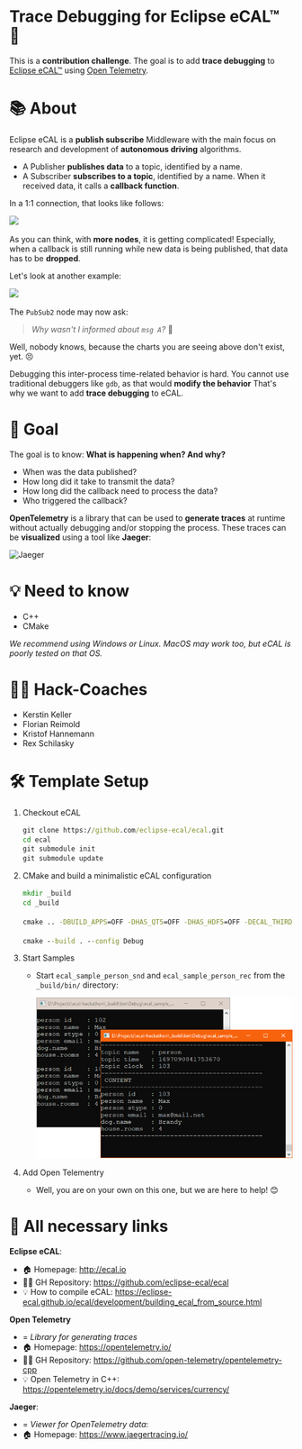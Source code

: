 # Trace Debugging for Eclipse eCAL™ 🐛

This is a **contribution challenge**. The goal is to add **trace debugging** to [Eclipse eCAL™](http://ecal.io) using [Open Telemetry](https://opentelemetry.io/).

# 📚 About

Eclipse eCAL is a **publish subscribe** Middleware with the main focus on research and development of **autonomous driving** algorithms.

- A Publisher **publishes data** to a topic, identified by a name.
- A Subscriber **subscribes to a topic**, identified by a name. When it received data, it calls a **callback function**.

In a 1:1 connection, that looks like follows:

[![](https://mermaid.ink/img/pako:eNq1kMsKwjAQRX8lzLr-QBYFH1tB6DabSTJtg0mqeQhS-u9GIxQE3Tmrmbl35sKZQU2agEOkayav6GBwCOiEZ6VOWVoTRwqbtu2yjCoYSYEzFwe2rRZUydwwEVv1Kqzzx_EerZWoztWm6euHX-m7P6ZDA46CQ6MLl_lpFJBGciSAl1ZTj9kmAcIvxYo5Td3dK-ApZGogX3R598YIvEcby5a0SVM4VtYv5MsDKi6Cyg?type=png)](https://mermaid.live/edit#pako:eNq1kMsKwjAQRX8lzLr-QBYFH1tB6DabSTJtg0mqeQhS-u9GIxQE3Tmrmbl35sKZQU2agEOkayav6GBwCOiEZ6VOWVoTRwqbtu2yjCoYSYEzFwe2rRZUydwwEVv1Kqzzx_EerZWoztWm6euHX-m7P6ZDA46CQ6MLl_lpFJBGciSAl1ZTj9kmAcIvxYo5Td3dK-ApZGogX3R598YIvEcby5a0SVM4VtYv5MsDKi6Cyg)

As you can think, with **more nodes**, it is getting complicated! Especially, when a callback is still running while new data is being published, that data has to be **dropped**.

Let's look at another example:

[![](https://mermaid.ink/img/pako:eNptkT-PwjAMxb9K5AkkGOiYAQmubKCrrmsWN3FLRP4caXLSCfHdL0CFeoVMjv3eT0_2BaRXBBx6OidykkqNXUArHMuvSo3R_ZHCcr3OdZ2aFWe279jmMUcZ9Q9GYsPw6bp9xp69dx37QGMalKcpewrfsln59VlVu3L-HlgMIdjMeqVbTWoQKnqfaNItxthijP0f8QWXjbAAS8GiVnlpl5tOQDySJQE8l4paTCYKEO6apZiir3-dBB5DogWkb5Vpw46Bt2j63CWlow-HxyHu97j-ARlshOw?type=png)](https://mermaid.live/edit#pako:eNptkT-PwjAMxb9K5AkkGOiYAQmubKCrrmsWN3FLRP4caXLSCfHdL0CFeoVMjv3eT0_2BaRXBBx6OidykkqNXUArHMuvSo3R_ZHCcr3OdZ2aFWe279jmMUcZ9Q9GYsPw6bp9xp69dx37QGMalKcpewrfsln59VlVu3L-HlgMIdjMeqVbTWoQKnqfaNItxthijP0f8QWXjbAAS8GiVnlpl5tOQDySJQE8l4paTCYKEO6apZiir3-dBB5DogWkb5Vpw46Bt2j63CWlow-HxyHu97j-ARlshOw)

The `PubSub2` node may now ask:

> *Why wasn't I informed about `msg A`?* 🤔

Well, nobody knows, because the charts you are seeing above don't exist, yet. 😣

Debugging this inter-process time-related behavior is hard. You cannot use traditional debuggers like `gdb`, as that would **modify the behavior** That's why we want to add **trace debugging** to eCAL.

# 🎯 Goal

The goal is to know: **What is happening when? And why?**

- When was the data published?
- How long did it take to transmit the data?
- How long did the callback need to process the data?
- Who triggered the callback?

**OpenTelemetry** is a library that can be used to **generate traces** at runtime without actually debugging and/or stopping the process. These traces can be **visualized** using a tool like **Jaeger**:

![Jaeger](https://opentelemetry.io/docs/demo/screenshots/jaeger-trace-view.png)


# 💡 Need to know

- C++
- CMake

*We recommend using Windows or Linux. MacOS may work too, but eCAL is poorly tested on that OS.*

# 👨‍🏫 Hack-Coaches

- Kerstin Keller
- Florian Reimold
- Kristof Hannemann
- Rex Schilasky

# 🛠 Template Setup

1. Checkout eCAL

    ```cmd
    git clone https://github.com/eclipse-ecal/ecal.git
    cd ecal
    git submodule init
    git submodule update
    ```

2. CMake and build a minimalistic eCAL configuration

    ```cmd
    mkdir _build
    cd _build

    cmake .. -DBUILD_APPS=OFF -DHAS_QT5=OFF -DHAS_HDF5=OFF -DECAL_THIRDPARTY_BUILD_FINEFTP=OFF -DECAL_THIRDPARTY_BUILD_CURL=OFF -DECAL_THIRDPARTY_BUILD_HDF5=OFF -DECAL_THIRDPARTY_BUILD_QWT=OFF -DCMAKE_BUILD_TYPE=Debug

    cmake --build . --config Debug
    ```

3. Start Samples

    - Start `ecal_sample_person_snd` and `ecal_sample_person_rec` from the `_build/bin/` directory:

        ![eCAL Person samples](img/person.png)

4. Add Open Telementry

    - Well, you are on your own on this one, but we are here to help! 😊

# 👀 All necessary links

**Eclipse eCAL**:
- 🏠 Homepage: http://ecal.io
- 👨‍💻 GH Repository: https://github.com/eclipse-ecal/ecal
- 💡 How to compile eCAL: https://eclipse-ecal.github.io/ecal/development/building_ecal_from_source.html

**Open Telemetry**
- = *Library for generating traces*
- 🏠 Homepage: https://opentelemetry.io/
- 👨‍💻 GH Repository: https://github.com/open-telemetry/opentelemetry-cpp
- 💡 Open Telemetry in C++: https://opentelemetry.io/docs/demo/services/currency/

**Jaeger**:
- = *Viewer for OpenTelemetry data*:
- 🏠 Homepage: https://www.jaegertracing.io/
